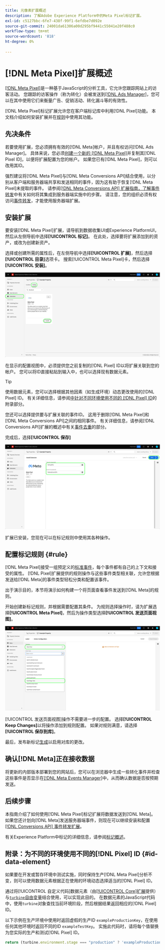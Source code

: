 ```yaml
---
title: 元像素扩展概述
description: 了解Adobe Experience Platform中的Meta Pixel标记扩展。
exl-id: c5127bbc-6fe7-438f-99f1-6efdbe7d092e
source-git-commit: 24001da61306a00d295bf9441c55041e20f488c0
workflow-type: tm+mt
source-wordcount: '818'
ht-degree: 0%

---
```


# [!DNL Meta Pixel]扩展概述

[[!DNL Meta Pixel]](https://developers.facebook.com/docs/meta-pixel/)是一种基于JavaScript的分析工具，它允许您跟踪网站上的访客活动。 您跟踪的访客操作（称为转化）会被发送到[[!DNL Ads Manager]](https://www.facebook.com/business/tools/ads-manager)，您可以在其中使用它们来衡量广告、促销活动、转化漏斗等的有效性。

[!DNL Meta Pixel]标记扩展允许您在客户端标记库中利用[!DNL Pixel]功能。 本文档介绍如何安装扩展并在[规则](../../../ui/managing-resources/rules.md)中使用其功能。

## 先决条件

若要使用扩展，您必须拥有有效的[!DNL Meta]帐户，并且有权访问[!DNL Ads Manager]。 具体来说，您必须[创建一个新的 [!DNL Meta Pixel]](https://www.facebook.com/business/help/952192354843755)并复制其[!DNL Pixel ID]，以便将扩展配置为您的帐户。 如果您已有[!DNL Meta Pixel]，则可以改用其ID。

强烈建议将[!DNL Meta Pixel]与[!DNL Meta Conversions API]结合使用，以分别从客户端和服务器端共享和发送相同的事件，因为这有助于恢复[!DNL Meta Pixel]未提取的事件。 请参阅[[!DNL Meta Conversions API] 扩展指南，了解事件转发](../../client/meta/overview.md)中有关如何将其集成到服务器端实施中的步骤。 请注意，您的组织必须有权访问[事件转发](../../../ui/event-forwarding/overview.md)，才能使用服务器端扩展。

## 安装扩展

要安装[!DNL Meta Pixel]扩展，请导航到数据收集UI或Experience PlatformUI，然后从左侧导航中选择&#x200B;**[!UICONTROL 标记]**。 在此处，选择要将扩展添加到的资产，或改为创建新资产。

选择或创建所需的属性后，在左侧导航中选择&#x200B;**[!UICONTROL 扩展]**，然后选择&#x200B;**[!UICONTROL 目录]**&#x200B;选项卡。 搜索[!UICONTROL Meta Pixel]卡，然后选择&#x200B;**[!UICONTROL 安装]**。

![正在为数据收集UI中的[!UICONTROL Meta Pixel]扩展选择[!UICONTROL 安装]按钮。](../../../images/extensions/client/meta/install.png)

在显示的配置视图中，必须提供您之前复制的[!DNL Pixel] ID以将扩展关联到您的帐户。 您可以将ID直接粘贴到输入中，也可以选择现有数据元素。

>[!TIP]
>
>使用数据元素，您可以选择根据其他因素（如生成环境）动态更改使用的[!DNL Pixel] ID。 有关详细信息，请参阅[中针对不同环境使用不同的 [!DNL Pixel] ID](#id-data-element)的附录部分。

您还可以选择提供要与扩展关联的事件ID。 这用于删除[!DNL Meta Pixel]和[!DNL Meta Conversions API]之间的相同事件。 有关详细信息，请参阅[!DNL Conversions API]扩展的概述中有关[事件去重](../../server/meta/overview.md#event-deduplication)的部分。

完成后，选择&#x200B;**[!UICONTROL 保存]**

![在扩展配置视图中作为数据元素提供的[!DNL Pixel] ID。](../../../images/extensions/client/meta/configure.png)

扩展已安装，您现在可以在标记规则中使用其各种操作。

## 配置标记规则 {#rule}

[!DNL Meta Pixel]接受一组预定义的[标准事件](https://www.facebook.com/business/help/402791146561655)，每个事件都有自己的上下文和接受的属性。 [!DNL Pixel]扩展提供的规则操作与这些事件类型相关联，允许您根据发送给[!DNL Meta]的事件类型轻松分类和配置该事件。

出于演示目的，本节将演示如何构建一个将页面查看事件发送到[!DNL Meta]的规则。

开始创建新标记规则，并根据需要配置其条件。 为规则选择操作时，请为扩展选择&#x200B;**[!UICONTROL Meta Pixel]**，然后为操作类型选择&#x200B;**[!UICONTROL 发送页面视图]**。

![正在为数据收集UI中的规则选择[!UICONTROL 发送页面视图]操作类型。](../../../images/extensions/client/meta/select-action.png)

[!UICONTROL 发送页面视图]操作不需要进一步的配置。 选择&#x200B;**[!UICONTROL Keep Changes]**&#x200B;以将操作添加到规则配置。 如果对规则满意，请选择&#x200B;**[!UICONTROL 保存到库]**。

最后，发布新标记[生成](../../../ui/publishing/builds.md)以启用对库的更改。

## 确认[!DNL Meta]正在接收数据

将更新的内部版本部署到您的网站后，您可以在浏览器中生成一些转化事件并检查这些事件是否显示在[[!DNL Meta Events Manager]](https://www.facebook.com/business/help/898185560232180)中，从而确认数据是否按预期发送。

## 后续步骤

本指南介绍了如何使用[!DNL Meta Pixel]标记扩展将数据发送到[!DNL Meta]。 如果您还计划向[!DNL Meta]发送服务器端事件，则现在可以继续安装和配置[[!DNL Conversions API] 事件转发扩展](../../server/meta/overview.md)。

有关Experience Platform中标记的详细信息，请参阅[标记概述](../../../home.md)。

## 附录：为不同的环境使用不同的[!DNL Pixel] ID {#id-data-element}

如果要在开发或暂存环境中测试实施，同时保持生产[!DNL Meta Pixel]分析不变，则可以使用数据元素根据正在使用的环境动态选择适当的[!DNL Pixel] ID。

通过将[!UICONTROL 自定义代码]数据元素（由[[!UICONTROL Core]扩展](../core/overview.md)提供）与[`turbine`自由变量](../../../extension-dev/turbine.md)结合使用，可以实现此目的。 在数据元素的JavaScript代码中，使用`turbine`对象查找当前环境阶段，然后根据结果返回相应的[!DNL Pixel] ID。

以下示例在生产环境中使用时返回虚假的生产ID `exampleProductionKey`，在使用任何其他环境时返回不同的ID `exampleTestKey`。 实施此代码时，请将每个值替换为您实际的生产和测试[!DNL Pixel] ID。

```js
return (turbine.environment.stage === "production" ? 'exampleProductionKey' : 'exampleTestKey');
```
